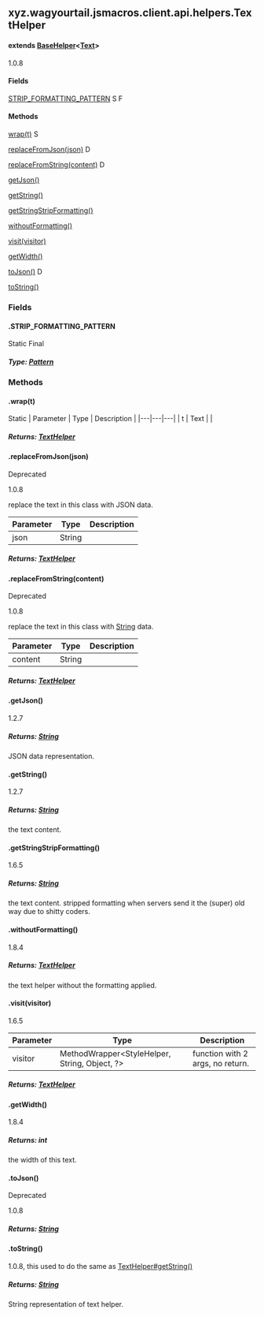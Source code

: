 

xyz.wagyourtail.jsmacros.client.api.helpers.TextHelper
------------------------------------------------------

#### extends [BaseHelper](1.9.2/xyz/wagyourtail/jsmacros/core/helpers/BaseHelper.html)<[Text](https://wagyourtail.xyz/Projects/MinecraftMappingViewer/App?mapping=INTERMEDIARY,YARN&version=1.20.5&search=net/minecraft/text/Text)>

1.0.8

#### Fields

[STRIP\_FORMATTING\_PATTERN](#STRIP_FORMATTING_PATTERN)
S
F



#### Methods

[wrap(t)](#wrap-Text-)
S


[replaceFromJson(json)](#replaceFromJson-String-)
D


[replaceFromString(content)](#replaceFromString-String-)
D


[getJson()](#getJson-)


[getString()](#getString-)


[getStringStripFormatting()](#getStringStripFormatting-)


[withoutFormatting()](#withoutFormatting-)


[visit(visitor)](#visit-MethodWrapper-)


[getWidth()](#getWidth-)


[toJson()](#toJson-)
D


[toString()](#toString-)



### Fields

#### .STRIP\_FORMATTING\_PATTERN

Static
Final

##### Type: [Pattern](https://docs.oracle.com/javase/8/docs/api/index.html?java/util/regex/Pattern.html)



### Methods

#### .wrap(t)

Static
| Parameter | Type | Description |
|---|---|---|
| t | Text |  |

##### Returns: [TextHelper](#)



#### .replaceFromJson(json)

Deprecated

1.0.8

replace the text in this class with JSON data.

| Parameter | Type | Description |
|---|---|---|
| json | String |  |

##### Returns: [TextHelper](#)



#### .replaceFromString(content)

Deprecated

1.0.8

replace the text in this class with [String](https://docs.oracle.com/javase/8/docs/api/index.html?java/lang/String.html) data.

| Parameter | Type | Description |
|---|---|---|
| content | String |  |

##### Returns: [TextHelper](#)



#### .getJson()

1.2.7


##### Returns: [String](https://docs.oracle.com/javase/8/docs/api/index.html?java/lang/String.html)

JSON data representation.



#### .getString()

1.2.7


##### Returns: [String](https://docs.oracle.com/javase/8/docs/api/index.html?java/lang/String.html)

the text content.



#### .getStringStripFormatting()

1.6.5


##### Returns: [String](https://docs.oracle.com/javase/8/docs/api/index.html?java/lang/String.html)

the text content. stripped formatting when servers send it the (super) old way due to shitty coders.



#### .withoutFormatting()

1.8.4


##### Returns: [TextHelper](#)

the text helper without the formatting applied.



#### .visit(visitor)

1.6.5

| Parameter | Type | Description |
|---|---|---|
| visitor | MethodWrapper<StyleHelper, String, Object, ?> | function with 2 args, no return. |

##### Returns: [TextHelper](#)



#### .getWidth()

1.8.4


##### Returns: int

the width of this text.



#### .toJson()

Deprecated

1.0.8


##### Returns: [String](https://docs.oracle.com/javase/8/docs/api/index.html?java/lang/String.html)



#### .toString()

1.0.8, this used to do the same as [TextHelper#getString()](#getString-)


##### Returns: [String](https://docs.oracle.com/javase/8/docs/api/index.html?java/lang/String.html)

String representation of text helper.




